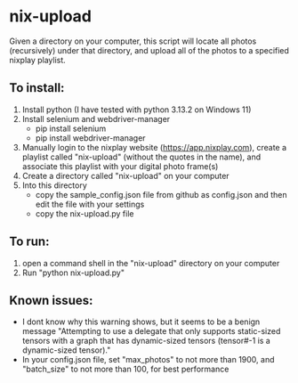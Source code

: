 # nix-upload
Given a directory on your computer, this script will locate all photos (recursively) under that directory, and upload all of the photos to a specified nixplay playlist.

## To install:
1. Install python (I have tested with python 3.13.2 on Windows 11)
2. Install selenium and webdriver-manager
	- pip install selenium
	- pip install webdriver-manager
3. Manually login to the nixplay website (https://app.nixplay.com), create a playlist called "nix-upload" (without the quotes in the name), and associate this playlist with your digital photo frame(s)	
4. Create a directory called "nix-upload" on your computer
5. Into this directory
	- copy the sample_config.json file from github as config.json and then edit the file with your settings
	- copy the nix-upload.py file
	
	
## To run:
1. open a command shell in the "nix-upload" directory on your computer
2. Run "python nix-upload.py"


## Known issues:
- I dont know why this warning shows, but it seems to be a benign message
"Attempting to use a delegate that only supports static-sized tensors with a graph that has dynamic-sized tensors (tensor#-1 is a dynamic-sized tensor)."
- In your config.json file, set "max_photos" to not more than 1900, and "batch_size" to not more than 100, for best performance
